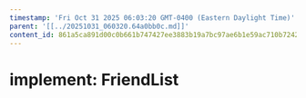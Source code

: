 ```yaml
---
timestamp: 'Fri Oct 31 2025 06:03:20 GMT-0400 (Eastern Daylight Time)'
parent: '[[../20251031_060320.64a0bb0c.md]]'
content_id: 861a5ca891d00c0b661b747427ee3883b19a7bc97ae6b1e59ac710b72429aaff
---
```


# implement: FriendList
